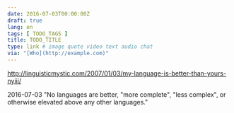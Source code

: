 ```yaml
---
date: 2016-07-03T00:00:00Z
draft: true
lang: en
tags: [ TODO_TAGS ]
title: TODO_TITLE
type: link # image quote video text audio chat
via: "[Who](http://example.com)"
---
```


<http://linguisticmystic.com/2007/01/03/my-language-is-better-than-yours-nyiii/>

2016-07-03
"No languages are better, "more complete", "less complex", or otherwise elevated above any other languages."

